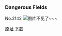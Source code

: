 ### Dangerous Fields
No.2142
![图片不见了~~~](https://imgs.xkcd.com/comics/dangerous_fields.png)

[原址](https://xkcd.com//2142) [下载](https://imgs.xkcd.com/comics/dangerous_fields.png)

